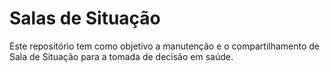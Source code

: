 # Salas de Situação

Este repositório tem como objetivo a manutenção e o compartilhamento de Sala de Situação 
para a tomada de decisão em saúde.
